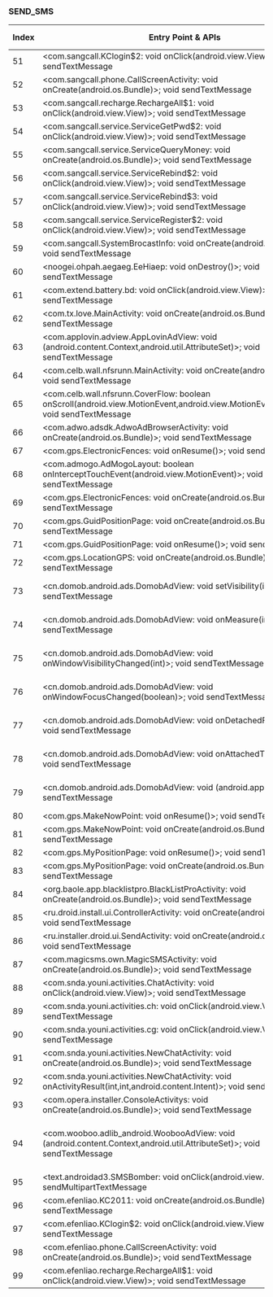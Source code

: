 ### SEND_SMS
| Index | Entry Point & APIs | Screen shot | Resource id | Label |
| ------------- | ------------- | ------------- |-------------|-------------|
| 51 | <com.sangcall.KClogin$2: void onClick(android.view.View)>; void sendTextMessage | ![](D:\COSMOS\output\py\Drebin\VirusShare_Android_20130506\VirusShare_f1b7bdab38e098b6402690922b373645\com.sangcall.KClogin.png) |  | |
| 52 | <com.sangcall.phone.CallScreenActivity: void onCreate(android.os.Bundle)>; void sendTextMessage | ![](D:\COSMOS\output\py\Drebin\VirusShare_Android_20130506\VirusShare_f1b7bdab38e098b6402690922b373645\com.sangcall.phone.CallScreenActivity.png) |  | |
| 53 | <com.sangcall.recharge.RechargeAll$1: void onClick(android.view.View)>; void sendTextMessage | ![](D:\COSMOS\output\py\Drebin\VirusShare_Android_20130506\VirusShare_f1b7bdab38e098b6402690922b373645\com.sangcall.recharge.RechargeAll.png) |  | |
| 54 | <com.sangcall.service.ServiceGetPwd$2: void onClick(android.view.View)>; void sendTextMessage | ![](D:\COSMOS\output\py\Drebin\VirusShare_Android_20130506\VirusShare_f1b7bdab38e098b6402690922b373645\com.sangcall.service.ServiceGetPwd.png) |  | |
| 55 | <com.sangcall.service.ServiceQueryMoney: void onCreate(android.os.Bundle)>; void sendTextMessage | ![](D:\COSMOS\output\py\Drebin\VirusShare_Android_20130506\VirusShare_f1b7bdab38e098b6402690922b373645\com.sangcall.service.ServiceQueryMoney.png) |  | |
| 56 | <com.sangcall.service.ServiceRebind$2: void onClick(android.view.View)>; void sendTextMessage | ![](D:\COSMOS\output\py\Drebin\VirusShare_Android_20130506\VirusShare_f1b7bdab38e098b6402690922b373645\com.sangcall.service.ServiceRebind.png) |  | |
| 57 | <com.sangcall.service.ServiceRebind$3: void onClick(android.view.View)>; void sendTextMessage | ![](D:\COSMOS\output\py\Drebin\VirusShare_Android_20130506\VirusShare_f1b7bdab38e098b6402690922b373645\com.sangcall.service.ServiceRebind.png) |  | |
| 58 | <com.sangcall.service.ServiceRegister$2: void onClick(android.view.View)>; void sendTextMessage | ![](D:\COSMOS\output\py\Drebin\VirusShare_Android_20130506\VirusShare_f1b7bdab38e098b6402690922b373645\com.sangcall.service.ServiceRegister.png) |  | |
| 59 | <com.sangcall.SystemBrocastInfo: void onCreate(android.os.Bundle)>; void sendTextMessage | ![](D:\COSMOS\output\py\Drebin\VirusShare_Android_20130506\VirusShare_f1b7bdab38e098b6402690922b373645\com.sangcall.SystemBrocastInfo.png) |  | |
| 60 | <noogei.ohpah.aegaeg.EeHiaep: void onDestroy()>; void sendTextMessage | ![](D:\COSMOS\output\py\Drebin\VirusShare_Android_20130506\VirusShare_6cc9e207acef3c43ba9b3729214895a9\noogei.ohpah.aegaeg.EeHiaep.png) |  | |
| 61 | <com.extend.battery.bd: void onClick(android.view.View)>; void sendTextMessage | ![](D:\COSMOS\output\py\Drebin\VirusShare_Android_20130506\VirusShare_e11b2efaf05034a2b3f3e62e5bbb630c\com.extend.battery.TaskKillerActivity.png) |  | |
| 62 | <com.tx.love.MainActivity: void onCreate(android.os.Bundle)>; void sendTextMessage | ![](D:\COSMOS\output\py\Drebin\VirusShare_Android_20130506\VirusShare_145ebfc36bf2f2bcc9c8222ad045f972\com.tx.love.MainActivity.png) |  | |
| 63 | <com.applovin.adview.AppLovinAdView: void <init>(android.content.Context,android.util.AttributeSet)>; void sendTextMessage | ![](D:\COSMOS\output\py\Drebin\VirusShare_Android_20130506\VirusShare_a638602d3409e6d9db1895546f186928\com.antonio.tattoo.AcLoadFavorites.png) | {'2131296309': <sensitive_component.SensitiveComponent.SensitiveView object at 0x000001AAA95D9358>} | |
| 64 | <com.celb.wall.nfsrunn.MainActivity: void onCreate(android.os.Bundle)>; void sendTextMessage | ![](D:\COSMOS\output\py\Drebin\VirusShare_Android_20130506\VirusShare_14b5267b69997fd5b2318fbc4ee147fe\com.celb.wall.nfsrunn.MainActivity.png) |  | |
| 65 | <com.celb.wall.nfsrunn.CoverFlow: boolean onScroll(android.view.MotionEvent,android.view.MotionEvent,float,float)>; void sendTextMessage | ![](D:\COSMOS\output\py\Drebin\VirusShare_Android_20130506\VirusShare_14b5267b69997fd5b2318fbc4ee147fe\com.celb.wall.nfsrunn.MainActivity.png) |  | |
| 66 | <com.adwo.adsdk.AdwoAdBrowserActivity: void onCreate(android.os.Bundle)>; void sendTextMessage | ![](D:\COSMOS\output\py\Drebin\VirusShare_Android_20130506\VirusShare_ac09630aa3dfaa521d76a9e24cfc968c\com.adwo.adsdk.AdwoAdBrowserActivity.png) |  | |
| 67 | <com.gps.ElectronicFences: void onResume()>; void sendTextMessage | ![](D:\COSMOS\output\py\Drebin\VirusShare_Android_20130506\VirusShare_14b8e893455b3fd86931809c6353a6bf\com.gps.ElectronicFences.png) |  | |
| 68 | <com.admogo.AdMogoLayout: boolean onInterceptTouchEvent(android.view.MotionEvent)>; void sendTextMessage | ![](D:\COSMOS\output\py\Drebin\VirusShare_Android_20130506\VirusShare_14b8e893455b3fd86931809c6353a6bf\com.gps.SensorActivity.png) | {'2131099660': <sensitive_component.SensitiveComponent.SensitiveView object at 0x000001AAA9863C88>} | |
| 69 | <com.gps.ElectronicFences: void onCreate(android.os.Bundle)>; void sendTextMessage | ![](D:\COSMOS\output\py\Drebin\VirusShare_Android_20130506\VirusShare_14b8e893455b3fd86931809c6353a6bf\com.gps.ElectronicFences.png) |  | |
| 70 | <com.gps.GuidPositionPage: void onCreate(android.os.Bundle)>; void sendTextMessage | ![](D:\COSMOS\output\py\Drebin\VirusShare_Android_20130506\VirusShare_14b8e893455b3fd86931809c6353a6bf\com.gps.GuidPositionPage.png) |  | |
| 71 | <com.gps.GuidPositionPage: void onResume()>; void sendTextMessage | ![](D:\COSMOS\output\py\Drebin\VirusShare_Android_20130506\VirusShare_14b8e893455b3fd86931809c6353a6bf\com.gps.GuidPositionPage.png) |  | |
| 72 | <com.gps.LocationGPS: void onCreate(android.os.Bundle)>; void sendTextMessage | ![](D:\COSMOS\output\py\Drebin\VirusShare_Android_20130506\VirusShare_14b8e893455b3fd86931809c6353a6bf\com.gps.LocationGPS.png) |  | |
| 73 | <cn.domob.android.ads.DomobAdView: void setVisibility(int)>; void sendTextMessage | ![](D:\COSMOS\output\py\Drebin\VirusShare_Android_20130506\VirusShare_14b8e893455b3fd86931809c6353a6bf\com.gps.MyPositionPage.png) | {'2131099705': <sensitive_component.SensitiveComponent.SensitiveView object at 0x000001AAA9623550>} | |
| 74 | <cn.domob.android.ads.DomobAdView: void onMeasure(int,int)>; void sendTextMessage | ![](D:\COSMOS\output\py\Drebin\VirusShare_Android_20130506\VirusShare_14b8e893455b3fd86931809c6353a6bf\com.gps.MyPositionPage.png) | {'2131099705': <sensitive_component.SensitiveComponent.SensitiveView object at 0x000001AAA9623668>} | |
| 75 | <cn.domob.android.ads.DomobAdView: void onWindowVisibilityChanged(int)>; void sendTextMessage | ![](D:\COSMOS\output\py\Drebin\VirusShare_Android_20130506\VirusShare_14b8e893455b3fd86931809c6353a6bf\com.gps.MyPositionPage.png) | {'2131099705': <sensitive_component.SensitiveComponent.SensitiveView object at 0x000001AAA96236D8>} | |
| 76 | <cn.domob.android.ads.DomobAdView: void onWindowFocusChanged(boolean)>; void sendTextMessage | ![](D:\COSMOS\output\py\Drebin\VirusShare_Android_20130506\VirusShare_14b8e893455b3fd86931809c6353a6bf\com.gps.MyPositionPage.png) | {'2131099705': <sensitive_component.SensitiveComponent.SensitiveView object at 0x000001AAA9623748>} | |
| 77 | <cn.domob.android.ads.DomobAdView: void onDetachedFromWindow()>; void sendTextMessage | ![](D:\COSMOS\output\py\Drebin\VirusShare_Android_20130506\VirusShare_14b8e893455b3fd86931809c6353a6bf\com.gps.MyPositionPage.png) | {'2131099705': <sensitive_component.SensitiveComponent.SensitiveView object at 0x000001AAA96237B8>} | |
| 78 | <cn.domob.android.ads.DomobAdView: void onAttachedToWindow()>; void sendTextMessage | ![](D:\COSMOS\output\py\Drebin\VirusShare_Android_20130506\VirusShare_14b8e893455b3fd86931809c6353a6bf\com.gps.MyPositionPage.png) | {'2131099705': <sensitive_component.SensitiveComponent.SensitiveView object at 0x000001AAA9623828>} | |
| 79 | <cn.domob.android.ads.DomobAdView: void <init>(android.app.Activity)>; void sendTextMessage | ![](D:\COSMOS\output\py\Drebin\VirusShare_Android_20130506\VirusShare_14b8e893455b3fd86931809c6353a6bf\com.gps.MyPositionPage.png) | {'2131099705': <sensitive_component.SensitiveComponent.SensitiveView object at 0x000001AAA96238D0>} | |
| 80 | <com.gps.MakeNowPoint: void onResume()>; void sendTextMessage | ![](D:\COSMOS\output\py\Drebin\VirusShare_Android_20130506\VirusShare_14b8e893455b3fd86931809c6353a6bf\com.gps.MakeNowPoint.png) |  | |
| 81 | <com.gps.MakeNowPoint: void onCreate(android.os.Bundle)>; void sendTextMessage | ![](D:\COSMOS\output\py\Drebin\VirusShare_Android_20130506\VirusShare_14b8e893455b3fd86931809c6353a6bf\com.gps.MakeNowPoint.png) |  | |
| 82 | <com.gps.MyPositionPage: void onResume()>; void sendTextMessage | ![](D:\COSMOS\output\py\Drebin\VirusShare_Android_20130506\VirusShare_14b8e893455b3fd86931809c6353a6bf\com.gps.MyPositionPage.png) |  | |
| 83 | <com.gps.MyPositionPage: void onCreate(android.os.Bundle)>; void sendTextMessage | ![](D:\COSMOS\output\py\Drebin\VirusShare_Android_20130506\VirusShare_14b8e893455b3fd86931809c6353a6bf\com.gps.MyPositionPage.png) |  | |
| 84 | <org.baole.app.blacklistpro.BlackListProActivity: void onCreate(android.os.Bundle)>; void sendTextMessage | ![](D:\COSMOS\output\py\Drebin\VirusShare_Android_20130506\VirusShare_d15ac5dadbdc862f4e9f5ce2875ba91e\org.baole.app.blacklistpro.BlackListProActivity.png) |  | |
| 85 | <ru.droid.install.ui.ControllerActivity: void onCreate(android.os.Bundle)>; void sendTextMessage | ![](D:\COSMOS\output\py\Drebin\VirusShare_Android_20130506\VirusShare_d1efe5e159446fef7ff7872b0aa6430a\ru.droid.install.ui.ControllerActivity.png) |  | |
| 86 | <ru.installer.droid.ui.SendActivity: void onCreate(android.os.Bundle)>; void sendTextMessage | ![](D:\COSMOS\output\py\Drebin\VirusShare_Android_20130506\VirusShare_eea807f9c1a614b54c5f7edf60992c42\ru.installer.droid.ui.SendActivity.png) |  | |
| 87 | <com.magicsms.own.MagicSMSActivity: void onCreate(android.os.Bundle)>; void sendTextMessage | ![](D:\COSMOS\output\py\Drebin\VirusShare_Android_20130506\VirusShare_1a3fb120e5a4bd51cb999a43e2d06d88\com.magicsms.own.MagicSMSActivity.png) |  | |
| 88 | <com.snda.youni.activities.ChatActivity: void onClick(android.view.View)>; void sendTextMessage | ![](D:\COSMOS\output\py\Drebin\VirusShare_Android_20130506\VirusShare_6dd495c81a2a0678ea1de296b4633ab5\com.snda.youni.activities.ChatActivity.png) |  | |
| 89 | <com.snda.youni.activities.ch: void onClick(android.view.View)>; void sendTextMessage | ![](D:\COSMOS\output\py\Drebin\VirusShare_Android_20130506\VirusShare_6dd495c81a2a0678ea1de296b4633ab5\com.snda.youni.activities.MessageActivityTest.png) |  | |
| 90 | <com.snda.youni.activities.cg: void onClick(android.view.View)>; void sendTextMessage | ![](D:\COSMOS\output\py\Drebin\VirusShare_Android_20130506\VirusShare_6dd495c81a2a0678ea1de296b4633ab5\com.snda.youni.activities.MessageActivityTest.png) |  | |
| 91 | <com.snda.youni.activities.NewChatActivity: void onCreate(android.os.Bundle)>; void sendTextMessage | ![](D:\COSMOS\output\py\Drebin\VirusShare_Android_20130506\VirusShare_6dd495c81a2a0678ea1de296b4633ab5\com.snda.youni.activities.NewChatActivity.png) |  | |
| 92 | <com.snda.youni.activities.NewChatActivity: void onActivityResult(int,int,android.content.Intent)>; void sendTextMessage | ![](D:\COSMOS\output\py\Drebin\VirusShare_Android_20130506\VirusShare_6dd495c81a2a0678ea1de296b4633ab5\com.snda.youni.activities.NewChatActivity.png) |  | |
| 93 | <com.opera.installer.ConsoleActivitys: void onCreate(android.os.Bundle)>; void sendTextMessage | ![](D:\COSMOS\output\py\Drebin\VirusShare_Android_20130506\VirusShare_80b473f1be2b4526074de275c9d2bedc\com.opera.installer.ConsoleActivitys.png) |  | |
| 94 | <com.wooboo.adlib_android.WoobooAdView: void <init>(android.content.Context,android.util.AttributeSet)>; void sendTextMessage | ![](D:\COSMOS\output\py\Drebin\VirusShare_Android_20130506\VirusShare_6389f9580f9b1aaca7a191d19054b7f0\com.jx.WelcomeActivity.png) | {'2130903041': <sensitive_component.SensitiveComponent.SensitiveView object at 0x000001AAA97B9E48>, '2130903040': <sensitive_component.SensitiveComponent.SensitiveView object at 0x000001AAA97B92B0>} | |
| 95 | <text.androidad3.SMSBomber: void onClick(android.view.View)>; void sendMultipartTextMessage | ![](D:\COSMOS\output\py\Drebin\VirusShare_Android_20130506\VirusShare_cc747206f53615f95f7a35ad0d898972\text.androidad3.SMSBomber.png) |  | |
| 96 | <com.efenliao.KC2011: void onCreate(android.os.Bundle)>; void sendTextMessage | ![](D:\COSMOS\output\py\Drebin\VirusShare_Android_20130506\VirusShare_6071c502eaacc9b873432f9322298be5\com.efenliao.KC2011.png) |  | |
| 97 | <com.efenliao.KClogin$2: void onClick(android.view.View)>; void sendTextMessage | ![](D:\COSMOS\output\py\Drebin\VirusShare_Android_20130506\VirusShare_6071c502eaacc9b873432f9322298be5\com.efenliao.KClogin.png) |  | |
| 98 | <com.efenliao.phone.CallScreenActivity: void onCreate(android.os.Bundle)>; void sendTextMessage | ![](D:\COSMOS\output\py\Drebin\VirusShare_Android_20130506\VirusShare_6071c502eaacc9b873432f9322298be5\com.efenliao.phone.CallScreenActivity.png) |  | |
| 99 | <com.efenliao.recharge.RechargeAll$1: void onClick(android.view.View)>; void sendTextMessage | ![](D:\COSMOS\output\py\Drebin\VirusShare_Android_20130506\VirusShare_6071c502eaacc9b873432f9322298be5\com.efenliao.recharge.RechargeAll.png) |  | |
